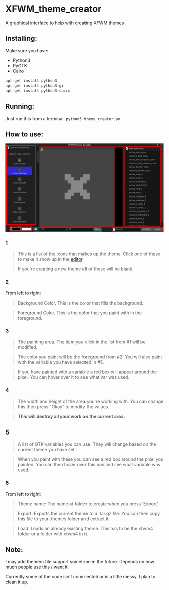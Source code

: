 # XFWM_theme_creator
A graphical interface to help with creating XFWM themes

## Installing:

Make sure you have:
- Python3
- PyGTK
- Cairo

```
apt-get install python3
apt-get install python3-gi
apt-get install python3-cairo
```

## Running:

Just run this from a terminal.
`python3 theme_creator.py`


## How to use:

![Screenshot](screenshot.png)

### 1
> This is a list of the icons that makes up the theme. Click one of these to make it show up in the [editor](#3).

> If you're creating a new theme all of these will be blank.

### 2
From left to right:

> Background Color. This is the color that fills the background.

> Foreground Color. This is the color that you paint with in the foreground.

### 3
> The painting area. The item you click in the list from #1 will be modified.

> The color you paint will be the foreground from #2. You will also paint with the variable you have selected in #5.

> If you have painted with a variable a red box will appear around the pixel. You can hover over it to see what var was used.

### 4
> The width and height of the area you're working with. You can change this then press "Okay" to modify the values.

> **This will destroy all your work on the current area.**

## 5

> A list of GTK variables you can use. They will change based on the current theme you have set.

> When you paint with these you can see a red box around the pixel you painted.
> You can then hover over this box and see what variable was used.

### 6

From left to right:
> Theme name: The name of folder to create when you press 'Export'

> Export: Exports the current theme to a .tar.gz file. You can then copy this file to your .themes folder and extract it.

> Load: Loads an already existing theme. This has to be the xfwm4 folder or a folder with xfwm4 in it.


## Note:

I may add themerc file support sometime in the future. Depends on how much people use this / want it.

Currently some of the code isn't commented or is a little messy. I plan to clean it up.
